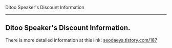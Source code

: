 Ditoo Speaker's Discount Information

---

## Ditoo Speaker's Discount Information.
There is more detailed information at this link: [seodaeya.tistory.com/187](https://seodaeya.tistory.com/187)